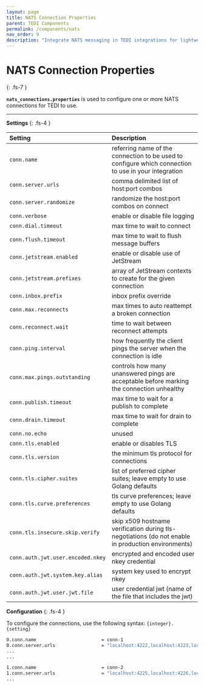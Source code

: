 ```yaml
---
layout: page
title: NATS Connection Properties
parent: TEDI Components
permalink: /components/nats
nav_order: 9
description: "Integrate NATS messaging in TEDI integrations for lightweight, high-performance communication between enterprise components and services"
---
```


# NATS Connection Properties
{: .fs-7 }

**`nats_connections.properties`** is used to configure one or more NATS connections for TEDI to use.

---

**Settings**
{: .fs-4 }


| **Setting**                    | **Description**          |
|:------------------------------|:--------------------------|
| `conn.name`                       | referring name of the connection to be used to configure which connection to use in your integration |
| `conn.server.urls`                | comma delimited list of host:port combos |
| `conn.server.randomize`           | randomize the host:port combos on connect |
| `conn.verbose`                    | enable or disable file logging |
| `conn.dial.timeout`               | max time to wait to connect |
| `conn.flush.timeout`              | max time to wait to flush message buffers |
| `conn.jetstream.enabled`          | enable or disable use of JetStream |
| `conn.jetstream.prefixes`         | array of  JetStream contexts to create for the given connection |
| `conn.inbox.prefix`               | inbox prefix override |
| `conn.max.reconnects`             | max times to auto reattempt a broken connection |
| `conn.reconnect.wait`             | time to wait between reconnect attempts |
| `conn.ping.interval`              | how frequently the client pings the server when the connection is idle |
| `conn.max.pings.outstanding`      | controls how many unanswered pings are acceptable before marking the connection unhealthy |
| `conn.publish.timeout`            | max time to wait for a publish to complete|
| `conn.drain.timeout `             | max time to wait for drain to complete |
| `conn.no.echo`                    | unused |
| `conn.tls.enabled`                | enable or disables TLS |
| `conn.tls.version`                | the minimum tls protocol for connections|
| `conn.tls.cipher.suites`          | list of preferred cipher suites; leave empty to use Golang defaults |
| `conn.tls.curve.preferences`      | tls curve preferences;  leave empty to use Golang defaults |
| `conn.tls.insecure.skip.verify`   | skip x509 hostname verification during tls-negotiations (do not enable in production environments)|
| `conn.auth.jwt.user.encoded.nkey` | encrypted and encoded user nkey credential |
| `conn.auth.jwt.system.key.alias`  | system key used to encrypt nkey |
| `conn.auth.jwt.user.jwt.file`     | user credential jwt (name of the file that includes the jwt)|

**Configuration**
{: .fs-4 }

To configure the connections, use the following syntax: `{integer}.{setting}`

```sh
0.conn.name                        = conn-1
0.conn.server.urls                 = "localhost:4222,localhost:4223,localhost:4224"
...
...

1.conn.name                        = conn-2
1.conn.server.urls                 = "localhost:4225,localhost:4226,localhost:4227"
...
```